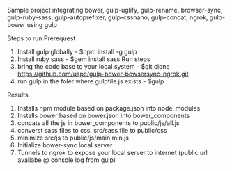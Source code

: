 Sample project integrating bower, gulp-uglify, gulp-rename, browser-sync, gulp-ruby-sass, gulp-autoprefixer, gulp-cssnano, gulp-concat, ngrok, gulp-bower using gulp

Steps to run
Prerequest
1. Install gulp globally - $npm install -g gulp
2. Install ruby sass - $gem install sass
Run steps
1. bring the code base to your local system - $git clone https://github.com/uspc/gulp-bower-bowsersync-ngrok.git
2. run gulp in the foler where gulpfile.js exists - $gulp

Results
1. Installs npm module based on package.json into node_modules 
2. Installs bower based on bower.json into bower_components
3. concats all the js in bower_components to public/js/all.js
4. converst sass files to css, src/sass file to public/css
5. minimize src/js to public/js/main.min.js
6. Initialize bower-sync local server
7. Tunnels to ngrok to expose your local server to internet (public url availabe @ console log from gulp) 